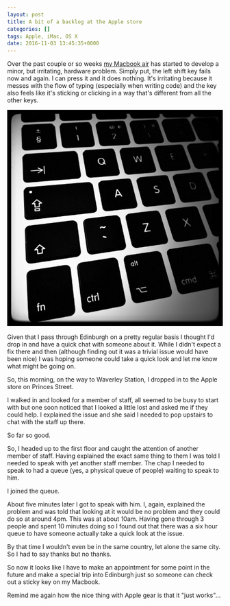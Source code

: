 ```yaml
---
layout: post
title: A bit of a backlog at the Apple store
categories: []
tags: Apple, iMac, OS X
date: 2016-11-03 13:45:35+0000
---
```


Over the past couple or so
weeks [my Macbook air](/2016/04/28/i-now-own-a-macbook.html) has started to
develop a minor, but irritating, hardware problem. Simply put, the left
shift key fails now and again. I can press it and it does nothing. It's
irritating because it messes with the flow of typing (especially when
writing code) and the key also feels like it's sticking or clicking in a way
that's different from all the other keys.

![Macbook Keyboard](/attachments/2016/11/03/MacbookKB.jpeg)

Given that I pass through Edinburgh on a pretty regular basis I thought I'd
drop in and have a quick chat with someone about it. While I didn't expect a
fix there and then (although finding out it was a trivial issue would have
been nice) I was hoping someone could take a quick look and let me know what
might be going on.

So, this morning, on the way to Waverley Station, I dropped in to the Apple
store on Princes Street.

I walked in and looked for a member of staff, all seemed to be busy to start
with but one soon noticed that I looked a little lost and asked me if they
could help. I explained the issue and she said I needed to pop upstairs to
chat with the staff up there.

So far so good.

So, I headed up to the first floor and caught the attention of another
member of staff. Having explained the exact same thing to them I was told I
needed to speak with yet another staff member. The chap I needed to speak to
had a queue (yes, a physical queue of people) waiting to speak to him.

I joined the queue.

About five minutes later I got to speak with him. I, again, explained the
problem and was told that looking at it would be no problem and they could
do so at around 4pm. This was at about 10am. Having gone through 3 people
and spent 10 minutes doing so I found out that there was a six hour queue to
have someone actually take a quick look at the issue.

By that time I wouldn't even be in the same country, let alone the same
city. So I had to say thanks but no thanks.

So now it looks like I have to make an appointment for some point in the
future and make a special trip into Edinburgh just so someone can check out
a sticky key on my Macbook.

Remind me again how the nice thing with Apple gear is that it "just
works"...

[//]: # (2016-11-03-a_bit_of_a_backlog_at_the_apple_store.md ends here)
